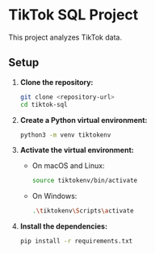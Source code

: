 # TikTok SQL Project

This project analyzes TikTok data.

## Setup

1.  **Clone the repository:**
    ```bash
    git clone <repository-url>
    cd tiktok-sql
    ```

2.  **Create a Python virtual environment:**
    ```bash
    python3 -m venv tiktokenv
    ```

3.  **Activate the virtual environment:**
    *   On macOS and Linux:
        ```bash
        source tiktokenv/bin/activate
        ```
    *   On Windows:
        ```bash
        .\tiktokenv\Scripts\activate
        ```

4.  **Install the dependencies:**
    ```bash
    pip install -r requirements.txt
    ```


